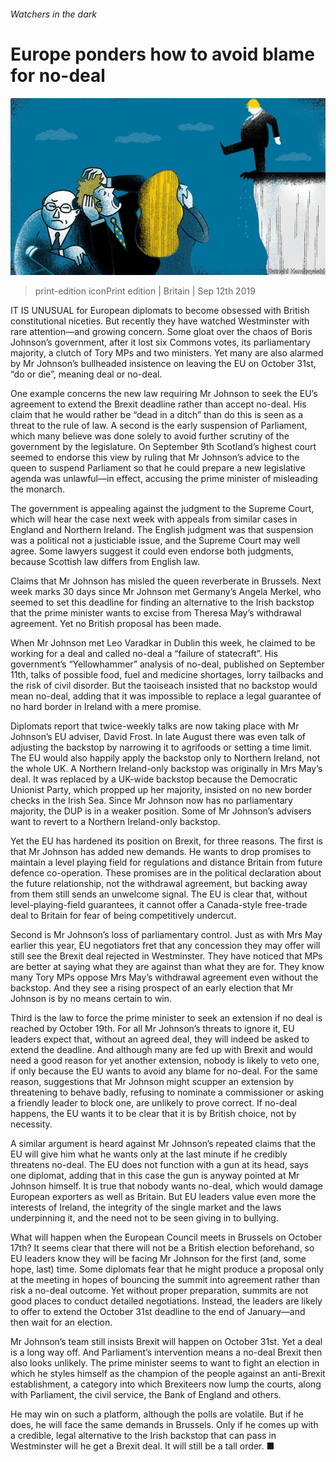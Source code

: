 ###### Watchers in the dark

# Europe ponders how to avoid blame for no-deal 

![image](images/20190914_brd001.jpg) 

> print-edition iconPrint edition | Britain | Sep 12th 2019 

IT IS UNUSUAL for European diplomats to become obsessed with British constitutional niceties. But recently they have watched Westminster with rare attention—and growing concern. Some gloat over the chaos of Boris Johnson’s government, after it lost six Commons votes, its parliamentary majority, a clutch of Tory MPs and two ministers. Yet many are also alarmed by Mr Johnson’s bullheaded insistence on leaving the EU on October 31st, “do or die”, meaning deal or no-deal. 

One example concerns the new law requiring Mr Johnson to seek the EU’s agreement to extend the Brexit deadline rather than accept no-deal. His claim that he would rather be “dead in a ditch” than do this is seen as a threat to the rule of law. A second is the early suspension of Parliament, which many believe was done solely to avoid further scrutiny of the government by the legislature. On September 9th Scotland’s highest court seemed to endorse this view by ruling that Mr Johnson’s advice to the queen to suspend Parliament so that he could prepare a new legislative agenda was unlawful—in effect, accusing the prime minister of misleading the monarch. 

The government is appealing against the judgment to the Supreme Court, which will hear the case next week with appeals from similar cases in England and Northern Ireland. The English judgment was that suspension was a political not a justiciable issue, and the Supreme Court may well agree. Some lawyers suggest it could even endorse both judgments, because Scottish law differs from English law. 

Claims that Mr Johnson has misled the queen reverberate in Brussels. Next week marks 30 days since Mr Johnson met Germany’s Angela Merkel, who seemed to set this deadline for finding an alternative to the Irish backstop that the prime minister wants to excise from Theresa May’s withdrawal agreement. Yet no British proposal has been made. 

When Mr Johnson met Leo Varadkar in Dublin this week, he claimed to be working for a deal and called no-deal a “failure of statecraft”. His government’s “Yellowhammer” analysis of no-deal, published on September 11th, talks of possible food, fuel and medicine shortages, lorry tailbacks and the risk of civil disorder. But the taoiseach insisted that no backstop would mean no-deal, adding that it was impossible to replace a legal guarantee of no hard border in Ireland with a mere promise. 

Diplomats report that twice-weekly talks are now taking place with Mr Johnson’s EU adviser, David Frost. In late August there was even talk of adjusting the backstop by narrowing it to agrifoods or setting a time limit. The EU would also happily apply the backstop only to Northern Ireland, not the whole UK. A Northern Ireland-only backstop was originally in Mrs May’s deal. It was replaced by a UK-wide backstop because the Democratic Unionist Party, which propped up her majority, insisted on no new border checks in the Irish Sea. Since Mr Johnson now has no parliamentary majority, the DUP is in a weaker position. Some of Mr Johnson’s advisers want to revert to a Northern Ireland-only backstop. 

Yet the EU has hardened its position on Brexit, for three reasons. The first is that Mr Johnson has added new demands. He wants to drop promises to maintain a level playing field for regulations and distance Britain from future defence co-operation. These promises are in the political declaration about the future relationship, not the withdrawal agreement, but backing away from them still sends an unwelcome signal. The EU is clear that, without level-playing-field guarantees, it cannot offer a Canada-style free-trade deal to Britain for fear of being competitively undercut. 

Second is Mr Johnson’s loss of parliamentary control. Just as with Mrs May earlier this year, EU negotiators fret that any concession they may offer will still see the Brexit deal rejected in Westminster. They have noticed that MPs are better at saying what they are against than what they are for. They know many Tory MPs oppose Mrs May’s withdrawal agreement even without the backstop. And they see a rising prospect of an early election that Mr Johnson is by no means certain to win. 

Third is the law to force the prime minister to seek an extension if no deal is reached by October 19th. For all Mr Johnson’s threats to ignore it, EU leaders expect that, without an agreed deal, they will indeed be asked to extend the deadline. And although many are fed up with Brexit and would need a good reason for yet another extension, nobody is likely to veto one, if only because the EU wants to avoid any blame for no-deal. For the same reason, suggestions that Mr Johnson might scupper an extension by threatening to behave badly, refusing to nominate a commissioner or asking a friendly leader to block one, are unlikely to prove correct. If no-deal happens, the EU wants it to be clear that it is by British choice, not by necessity. 

A similar argument is heard against Mr Johnson’s repeated claims that the EU will give him what he wants only at the last minute if he credibly threatens no-deal. The EU does not function with a gun at its head, says one diplomat, adding that in this case the gun is anyway pointed at Mr Johnson himself. It is true that nobody wants no-deal, which would damage European exporters as well as Britain. But EU leaders value even more the interests of Ireland, the integrity of the single market and the laws underpinning it, and the need not to be seen giving in to bullying. 

What will happen when the European Council meets in Brussels on October 17th? It seems clear that there will not be a British election beforehand, so EU leaders know they will be facing Mr Johnson for the first (and, some hope, last) time. Some diplomats fear that he might produce a proposal only at the meeting in hopes of bouncing the summit into agreement rather than risk a no-deal outcome. Yet without proper preparation, summits are not good places to conduct detailed negotiations. Instead, the leaders are likely to offer to extend the October 31st deadline to the end of January—and then wait for an election. 

Mr Johnson’s team still insists Brexit will happen on October 31st. Yet a deal is a long way off. And Parliament’s intervention means a no-deal Brexit then also looks unlikely. The prime minister seems to want to fight an election in which he styles himself as the champion of the people against an anti-Brexit establishment, a category into which Brexiteers now lump the courts, along with Parliament, the civil service, the Bank of England and others. 

He may win on such a platform, although the polls are volatile. But if he does, he will face the same demands in Brussels. Only if he comes up with a credible, legal alternative to the Irish backstop that can pass in Westminster will he get a Brexit deal. It will still be a tall order. ■ 

